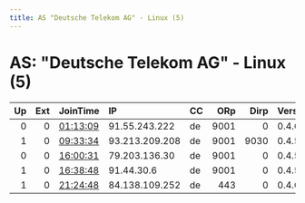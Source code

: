 ```yaml
---
title: AS "Deutsche Telekom AG" - Linux (5)
---
```


# AS: "Deutsche Telekom AG" - Linux (5)

|   Up |   Ext | JoinTime                                                                                              | IP             | CC   |   ORp |   Dirp | Version   | Contact                   | Nickname      |   eFamMembers |
|-----:|------:|:------------------------------------------------------------------------------------------------------|:---------------|:-----|------:|-------:|:----------|:--------------------------|:--------------|--------------:|
|    0 |     0 | [01:13:09](https://nusenu.github.io/OrNetStats/w/relay/6D58FBDCBADA9553FC08ED4DD17545A61F935B84.html) | 91.55.243.222  | de   |  9001 |      0 | 0.4.6.7   | rtaewvxd@protonmail.ch    | DeathNode     |             1 |
|    1 |     0 | [09:33:34](https://nusenu.github.io/OrNetStats/w/relay/3ADD6DB9BFA424634E2B087C924E8C71755B177C.html) | 93.213.209.208 | de   |  9001 |   9030 | 0.4.5.10  | bc1qwk6p44mq3dsp4g0j88hl5 | K6TOR         |             1 |
|    0 |     0 | [16:00:31](https://nusenu.github.io/OrNetStats/w/relay/3B97101F7B8BD5C2203A9DBD753C718C564D8360.html) | 79.203.136.30  | de   |  9001 |      0 | 0.4.5.10  | krysis@riseup.net         | LWAL          |             1 |
|    1 |     0 | [16:38:48](https://nusenu.github.io/OrNetStats/w/relay/8E555DB200D500E832EEFB6D717A8809C990CE42.html) | 91.44.30.6     | de   |  9001 |      0 | 0.4.5.10  | None                      | PrivateMember |             1 |
|    1 |     0 | [21:24:48](https://nusenu.github.io/OrNetStats/w/relay/332C5C4FC3567E6A54EA97E60B1E4E70510D0993.html) | 84.138.109.252 | de   |   443 |      0 | 0.4.6.9   | anton161@disroot.org PGP: | anton161      |             1 |
